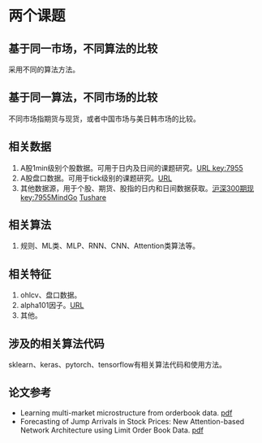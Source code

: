 
# 两个课题  


## 基于同一市场，不同算法的比较  

采用不同的算法方法。


## 基于同一算法，不同市场的比较   

不同市场指期货与现货，或者中国市场与美日韩市场的比较。


## 相关数据  

1. A股1min级别个股数据。可用于日内及日间的课题研究。[URL key:7955](https://pan.baidu.com/s/1IL33dGj9Y5pozA4oOFq9qg)  
2. A股盘口数据。可用于tick级别的课题研究。[URL](https://share.weiyun.com/TbjZXQpI)  
3. 其他数据源，用于个股、期货、股指的日内和日间数据获取。[沪深300期现 key:7955](https://pan.baidu.com/s/1eZ2XcZdmWN2zpJYeta8qnw)[MindGo](http://quant.10jqka.com.cn/platform/html/help-api.html?t=-1#226/829) [Tushare](https://waditu.com/document/2?doc_id=27)  


## 相关算法  

1. 规则、ML类、MLP、RNN、CNN、Attention类算法等。


## 相关特征  

1. ohlcv、盘口数据。
2. alpha101因子。[URL](https://github.com/Alsac/alpha101)  
3. 其他。


## 涉及的相关算法代码  

sklearn、keras、pytorch、tensorflow有相关算法代码和使用方法。


## 论文参考  

* Learning multi-market microstructure from orderbook data. [pdf](https://github.com/Alsac/CUHK2021ECO6108/blob/main/papers/Learning%20multi-market%20microstructure%20from%20orderbook%20data.pdf)
* Forecasting of Jump Arrivals in Stock Prices: New Attention-based Network Architecture using Limit Order Book Data. [pdf](https://github.com/Alsac/CUHK2021ECO6108/blob/main/papers/Forecasting%20of%20Jump%20Arrivals%20in%20Stock%20Prices%20NewAttention-based%20Network%20Architecture%20using%20Limit%20OrderBook%20Data.pdf)  


